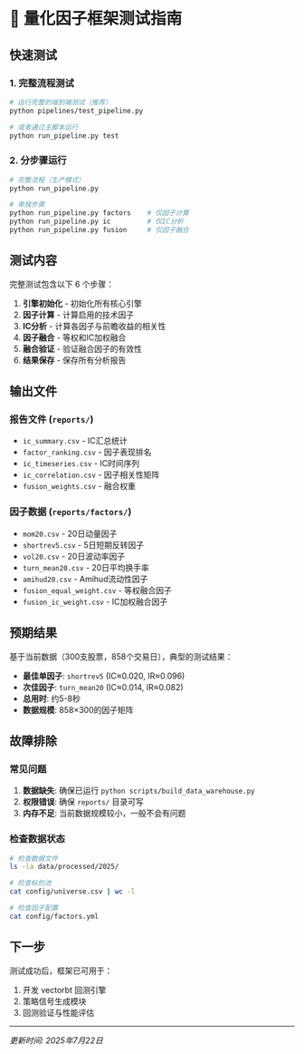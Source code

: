# 🚀 量化因子框架测试指南

## 快速测试

### 1. 完整流程测试
```bash
# 运行完整的端到端测试（推荐）
python pipelines/test_pipeline.py

# 或者通过主脚本运行
python run_pipeline.py test
```

### 2. 分步骤运行
```bash
# 完整流程（生产模式）
python run_pipeline.py

# 单独步骤
python run_pipeline.py factors    # 仅因子计算
python run_pipeline.py ic         # 仅IC分析
python run_pipeline.py fusion     # 仅因子融合
```

## 测试内容

完整测试包含以下 6 个步骤：

1. **引擎初始化** - 初始化所有核心引擎
2. **因子计算** - 计算启用的技术因子
3. **IC分析** - 计算各因子与前瞻收益的相关性
4. **因子融合** - 等权和IC加权融合
5. **融合验证** - 验证融合因子的有效性
6. **结果保存** - 保存所有分析报告

## 输出文件

### 报告文件 (`reports/`)
- `ic_summary.csv` - IC汇总统计
- `factor_ranking.csv` - 因子表现排名
- `ic_timeseries.csv` - IC时间序列
- `ic_correlation.csv` - 因子相关性矩阵
- `fusion_weights.csv` - 融合权重

### 因子数据 (`reports/factors/`)
- `mom20.csv` - 20日动量因子
- `shortrev5.csv` - 5日短期反转因子
- `vol20.csv` - 20日波动率因子
- `turn_mean20.csv` - 20日平均换手率
- `amihud20.csv` - Amihud流动性因子
- `fusion_equal_weight.csv` - 等权融合因子
- `fusion_ic_weight.csv` - IC加权融合因子

## 预期结果

基于当前数据（300支股票，858个交易日），典型的测试结果：

- **最佳单因子**: `shortrev5` (IC≈0.020, IR≈0.096)
- **次佳因子**: `turn_mean20` (IC≈0.014, IR≈0.082)  
- **总用时**: 约5-8秒
- **数据规模**: 858×300的因子矩阵

## 故障排除

### 常见问题
1. **数据缺失**: 确保已运行 `python scripts/build_data_warehouse.py`
2. **权限错误**: 确保 `reports/` 目录可写
3. **内存不足**: 当前数据规模较小，一般不会有问题

### 检查数据状态
```bash
# 检查数据文件
ls -la data/processed/2025/

# 检查标的池
cat config/universe.csv | wc -l

# 检查因子配置
cat config/factors.yml
```

## 下一步

测试成功后，框架已可用于：
1. 开发 vectorbt 回测引擎
2. 策略信号生成模块
3. 回测验证与性能评估

---
*更新时间: 2025年7月22日*
